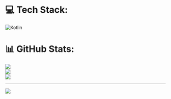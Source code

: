 
# 💻 Tech Stack:
![Kotlin](https://img.shields.io/badge/kotlin-%237F52FF.svg?style=for-the-badge&logo=kotlin&logoColor=white)
# 📊 GitHub Stats:
![](https://github-readme-stats.vercel.app/api?username=andresiilva07&theme=city_lights&hide_border=false&include_all_commits=true&count_private=false)<br/>
![](https://github-readme-streak-stats.herokuapp.com/?user=andresiilva07&theme=city_lights&hide_border=false)<br/>
![](https://github-readme-stats.vercel.app/api/top-langs/?username=andresiilva07&theme=city_lights&hide_border=false&include_all_commits=true&count_private=false&layout=compact)

---
[![](https://visitcount.itsvg.in/api?id=andresiilva07&icon=0&color=0)](https://visitcount.itsvg.in)

<!-- Proudly created with GPRM ( https://gprm.itsvg.in ) -->